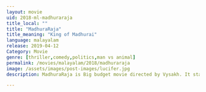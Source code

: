 ```yaml
---
layout: movie
uid: 2018-ml-madhuraraja
title_local: ""
title: "MadhuraRaja"
title_meaning: "King of Madhurai"
language: malayalam
release: 2019-04-12
Category: Movie
genre: [thriller,comedy,politics,man vs animal]
permalink: /movies/malayalam/2018/madhuraraja
image: /assets/images/post-images/lucifer.jpg
description: MadhuraRaja is Big budget movie directed by Vysakh. It stars Mammootty,Jai,Sunny Leone,Mahima Nambiar & Anusree. 

---
```

